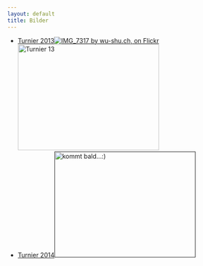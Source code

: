 ```yaml
---
layout: default
title: Bilder
---
```


<ul class="small-block-grid-1 medium-block-grid-2 large-block-grid-3">
<li><a href="https://secure.flickr.com/photos/117851037@N03/sets/72157641155047124/" class="button-contact-place" title="Turnier 2013">Turnier 2013<img src="http://www.flickr.com/photos/117851037@N03/12592019045/" title="IMG_7317 by wu-shu.ch, on Flickr"><img src="https://v4s.yimg.com/so/7410/12592019045_cba17601b0_m.jpg" width="320" height="240" alt="Turnier 13"></a></li>
<li><a href="" class="button-contact-place" title="Turnier 2014">Turnier 2014<img src="" width="320" height="240" alt=" kommt bald...:)"></a></li>
</ul>